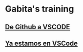 # Gabita's training

## [De Github a VSCODE](./docs/de_github_a_vscode.md)

## [Ya estamos en VSCode](./docs//ya_estamos_en_vscode.md)
